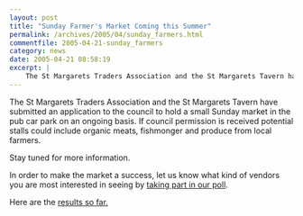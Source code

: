 ```yaml
---
layout: post
title: "Sunday Farmer's Market Coming this Summer"
permalink: /archives/2005/04/sunday_farmers.html
commentfile: 2005-04-21-sunday_farmers
category: news
date: 2005-04-21 08:58:19
excerpt: |
    The St Margarets Traders Association and the St Margarets Tavern have submitted an application to the council to hold a small Sunday market in the pub car park on an ongoing basis. If council permission is received potential stalls could include organic meats, fishmonger and produce from local farmers.
---
```


The St Margarets Traders Association and the St Margarets Tavern have submitted an application to the council to hold a small Sunday market in the pub car park on an ongoing basis. If council permission is received potential stalls could include organic meats, fishmonger and produce from local farmers.

Stay tuned for more information.

In order to make the market a success, let us know what kind of vendors you are most interested in seeing by [taking part in our poll](/cgi-bin/poll.cgi?pollname=farmmkt).

Here are the [results so far.](/cgi-bin/poll.cgi?pollname=farmmkt&amp;action=results)
